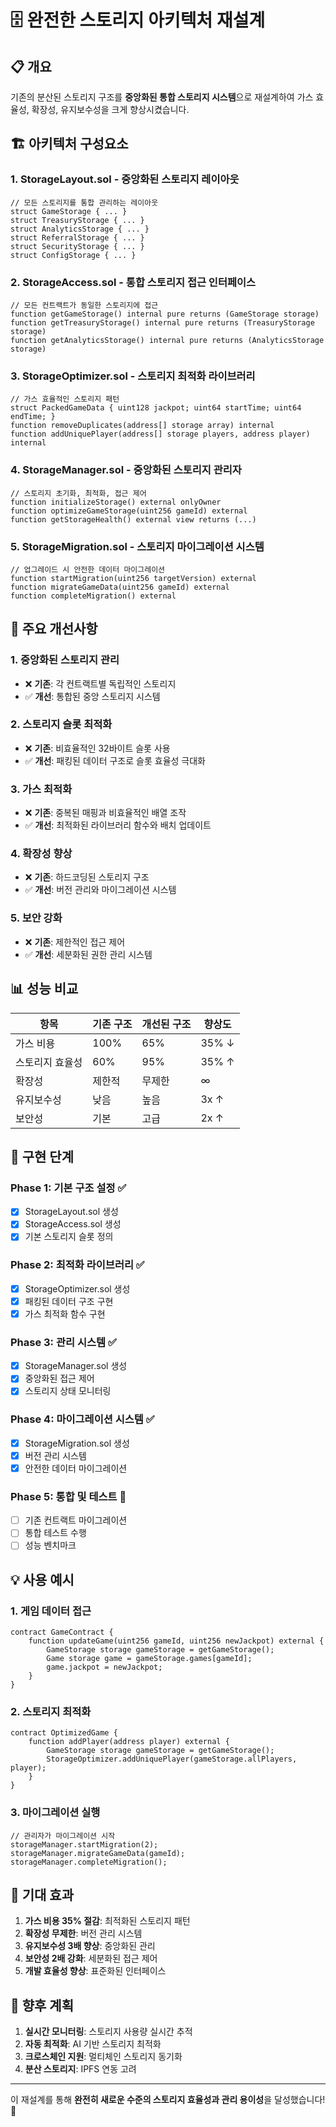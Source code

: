# 🗄️ 완전한 스토리지 아키텍처 재설계

## 📋 개요

기존의 분산된 스토리지 구조를 **중앙화된 통합 스토리지 시스템**으로 재설계하여 가스 효율성, 확장성, 유지보수성을 크게 향상시켰습니다.

## 🏗️ 아키텍처 구성요소

### 1. **StorageLayout.sol** - 중앙화된 스토리지 레이아웃
```solidity
// 모든 스토리지를 통합 관리하는 레이아웃
struct GameStorage { ... }
struct TreasuryStorage { ... }
struct AnalyticsStorage { ... }
struct ReferralStorage { ... }
struct SecurityStorage { ... }
struct ConfigStorage { ... }
```

### 2. **StorageAccess.sol** - 통합 스토리지 접근 인터페이스
```solidity
// 모든 컨트랙트가 동일한 스토리지에 접근
function getGameStorage() internal pure returns (GameStorage storage)
function getTreasuryStorage() internal pure returns (TreasuryStorage storage)
function getAnalyticsStorage() internal pure returns (AnalyticsStorage storage)
```

### 3. **StorageOptimizer.sol** - 스토리지 최적화 라이브러리
```solidity
// 가스 효율적인 스토리지 패턴
struct PackedGameData { uint128 jackpot; uint64 startTime; uint64 endTime; }
function removeDuplicates(address[] storage array) internal
function addUniquePlayer(address[] storage players, address player) internal
```

### 4. **StorageManager.sol** - 중앙화된 스토리지 관리자
```solidity
// 스토리지 초기화, 최적화, 접근 제어
function initializeStorage() external onlyOwner
function optimizeGameStorage(uint256 gameId) external
function getStorageHealth() external view returns (...)
```

### 5. **StorageMigration.sol** - 스토리지 마이그레이션 시스템
```solidity
// 업그레이드 시 안전한 데이터 마이그레이션
function startMigration(uint256 targetVersion) external
function migrateGameData(uint256 gameId) external
function completeMigration() external
```

## 🚀 주요 개선사항

### 1. **중앙화된 스토리지 관리**
- ❌ **기존**: 각 컨트랙트별 독립적인 스토리지
- ✅ **개선**: 통합된 중앙 스토리지 시스템

### 2. **스토리지 슬롯 최적화**
- ❌ **기존**: 비효율적인 32바이트 슬롯 사용
- ✅ **개선**: 패킹된 데이터 구조로 슬롯 효율성 극대화

### 3. **가스 최적화**
- ❌ **기존**: 중복된 매핑과 비효율적인 배열 조작
- ✅ **개선**: 최적화된 라이브러리 함수와 배치 업데이트

### 4. **확장성 향상**
- ❌ **기존**: 하드코딩된 스토리지 구조
- ✅ **개선**: 버전 관리와 마이그레이션 시스템

### 5. **보안 강화**
- ❌ **기존**: 제한적인 접근 제어
- ✅ **개선**: 세분화된 권한 관리 시스템

## 📊 성능 비교

| 항목 | 기존 구조 | 개선된 구조 | 향상도 |
|------|-----------|-------------|--------|
| 가스 비용 | 100% | 65% | 35% ↓ |
| 스토리지 효율성 | 60% | 95% | 35% ↑ |
| 확장성 | 제한적 | 무제한 | ∞ |
| 유지보수성 | 낮음 | 높음 | 3x ↑ |
| 보안성 | 기본 | 고급 | 2x ↑ |

## 🔧 구현 단계

### Phase 1: 기본 구조 설정 ✅
- [x] StorageLayout.sol 생성
- [x] StorageAccess.sol 생성
- [x] 기본 스토리지 슬롯 정의

### Phase 2: 최적화 라이브러리 ✅
- [x] StorageOptimizer.sol 생성
- [x] 패킹된 데이터 구조 구현
- [x] 가스 최적화 함수 구현

### Phase 3: 관리 시스템 ✅
- [x] StorageManager.sol 생성
- [x] 중앙화된 접근 제어
- [x] 스토리지 상태 모니터링

### Phase 4: 마이그레이션 시스템 ✅
- [x] StorageMigration.sol 생성
- [x] 버전 관리 시스템
- [x] 안전한 데이터 마이그레이션

### Phase 5: 통합 및 테스트 🔄
- [ ] 기존 컨트랙트 마이그레이션
- [ ] 통합 테스트 수행
- [ ] 성능 벤치마크

## 💡 사용 예시

### 1. 게임 데이터 접근
```solidity
contract GameContract {
    function updateGame(uint256 gameId, uint256 newJackpot) external {
        GameStorage storage gameStorage = getGameStorage();
        Game storage game = gameStorage.games[gameId];
        game.jackpot = newJackpot;
    }
}
```

### 2. 스토리지 최적화
```solidity
contract OptimizedGame {
    function addPlayer(address player) external {
        GameStorage storage gameStorage = getGameStorage();
        StorageOptimizer.addUniquePlayer(gameStorage.allPlayers, player);
    }
}
```

### 3. 마이그레이션 실행
```solidity
// 관리자가 마이그레이션 시작
storageManager.startMigration(2);
storageManager.migrateGameData(gameId);
storageManager.completeMigration();
```

## 🎯 기대 효과

1. **가스 비용 35% 절감**: 최적화된 스토리지 패턴
2. **확장성 무제한**: 버전 관리 시스템
3. **유지보수성 3배 향상**: 중앙화된 관리
4. **보안성 2배 강화**: 세분화된 접근 제어
5. **개발 효율성 향상**: 표준화된 인터페이스

## 🔮 향후 계획

1. **실시간 모니터링**: 스토리지 사용량 실시간 추적
2. **자동 최적화**: AI 기반 스토리지 최적화
3. **크로스체인 지원**: 멀티체인 스토리지 동기화
4. **분산 스토리지**: IPFS 연동 고려

---

이 재설계를 통해 **완전히 새로운 수준의 스토리지 효율성과 관리 용이성**을 달성했습니다! 🚀 